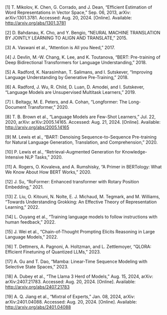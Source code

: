 
[1] T. Mikolov, K. Chen, G. Corrado, and J. Dean, “Efficient Estimation of Word Representations in Vector Space,” Sep. 06, 2013, arXiv: arXiv:1301.3781. Accessed: Aug. 20, 2024. [Online]. Available: http://arxiv.org/abs/1301.3781

[2] D. Bahdanau, K. Cho, and Y. Bengio, “NEURAL MACHINE TRANSLATION BY JOINTLY LEARNING TO ALIGN AND TRANSLATE,” 2015.

[3] A. Vaswani et al., “Attention is All you Need,” 2017.

[4] J. Devlin, M.-W. Chang, K. Lee, and K. Toutanova, “BERT: Pre-training of Deep Bidirectional Transformers for Language Understanding,” 2018.

[5] A. Radford, K. Narasimhan, T. Salimans, and I. Sutskever, “Improving Language Understanding by Generative Pre-Training,” 2018.

[6] A. Radford, J. Wu, R. Child, D. Luan, D. Amodei, and I. Sutskever, “Language Models are Unsupervised Multitask Learners,” 2019.

[7] I. Beltagy, M. E. Peters, and A. Cohan, “Longformer: The Long-Document Transformer,” 2020.

[8] T. B. Brown et al., “Language Models are Few-Shot Learners,” Jul. 22, 2020, arXiv: arXiv:2005.14165. Accessed: Aug. 21, 2024. [Online]. Available: 
http://arxiv.org/abs/2005.14165

[9] M. Lewis et al., “BART: Denoising Sequence-to-Sequence Pre-training for Natural Language Generation, Translation, and Comprehension,” 2020.

[10] P. Lewis et al., “Retrieval-Augmented Generation for Knowledge-Intensive NLP Tasks,” 2020.

[11] A. Rogers, O. Kovaleva, and A. Rumshisky, “A Primer in BERTology: What We Know About How BERT Works,” 2020.

[12] J. Su, “RoFormer: Enhanced transformer with Rotary Position Embedding,” 2021.

[13] Z. Liu, O. Kitouni, N. Nolte, E. J. Michaud, M. Tegmark, and M. Williams, “Towards Understanding Grokking: An Effective Theory of Representation Learning,” 2022.

[14] L. Ouyang et al., “Training language models to follow instructions with human feedback,” 2022.

[15] J. Wei et al., “Chain-of-Thought Prompting Elicits Reasoning in Large Language Models,” 2022.

[16] T. Dettmers, A. Pagnoni, A. Holtzman, and L. Zettlemoyer, “QLORA: Efficient Finetuning of Quantized LLMs,” 2023.

[17] A. Gu and T. Dao, “Mamba: Linear-Time Sequence Modeling with Selective State Spaces,” 2023.

[18] A. Dubey et al., “The Llama 3 Herd of Models,” Aug. 15, 2024, arXiv: arXiv:2407.21783. Accessed: Aug. 20, 2024. [Online]. Available: http://arxiv.org/abs/2407.21783

[19] A. Q. Jiang et al., “Mixtral of Experts,” Jan. 08, 2024, arXiv: arXiv:2401.04088. Accessed: Aug. 20, 2024. [Online]. Available: http://arxiv.org/abs/2401.04088
